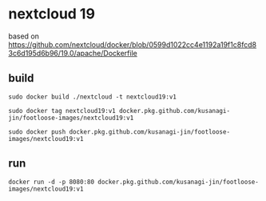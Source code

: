 # nextcloud 19

based on https://github.com/nextcloud/docker/blob/0599d1022cc4e1192a19f1c8fcd83c6d195d6b96/19.0/apache/Dockerfile


## build

```
sudo docker build ./nextcloud -t nextcloud19:v1

sudo docker tag nextcloud19:v1 docker.pkg.github.com/kusanagi-jin/footloose-images/nextcloud19:v1

sudo docker push docker.pkg.github.com/kusanagi-jin/footloose-images/nextcloud19:v1
```

## run

```
docker run -d -p 8080:80 docker.pkg.github.com/kusanagi-jin/footloose-images/nextcloud19:v1
```
